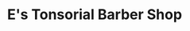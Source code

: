 ---
title: "E's Tonsorial Barber Shop"
url: /woodstock/es-tonsorial-barber-shop/
shop: hairdresser
---